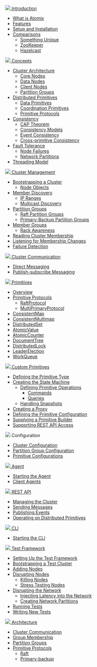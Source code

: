 <span class="user-guide-menu-header"><a href="/user-manual/introduction"><img src="/assets/img/icons/introduction.svg" class="introduction"> Introduction</a></span>

* [What is Atomix](#what-is-atomix)
* [Features](#features)
* [Setup and Installation](#setup-and-installation)
* [Comparisons](#comparisons)
  * [Something Unique](#something-unique)
  * [ZooKeeper](#zookeeper)
  * [Hazelcast](#hazelcast)

<span class="user-guide-menu-header"><a href="/user-manual/concepts"><img src="/assets/img/icons/concepts.svg" class="concepts"> Concepts</a></span>

* [Cluster Architecture](#cluster-architecture)
  * [Core Nodes](#core-nodes)
  * [Data Nodes](#data-nodes)
  * [Client Nodes](#client-nodes)
  * [Partition Groups](#partition-groups)
* [Distributed Primitives](#distributed-primitives)
  * [Data Primitives](#data-primitives)
  * [Coordination Primitives](#coordination-primitives)
  * [Primitive Protocols](#primitive-protocols)
* [Consistency](#consistency)
  * [CAP Theorem](#cap-theorem)
  * [Consistency Models](#consistency-models)
  * [Event Consistency](#event-consistency)
  * [Cross-primitive Consistency](#cross-primitive-consistency)
* [Fault Tolerance](#fault-tolerance)
  * [Node Failures](#node-failures)
  * [Network Partitions](#network-partitions)
* [Threading Model](threading-model)

<span class="user-guide-menu-header"><a href="/user-manual/cluster-management"><img src="/assets/img/icons/clustering.png" class="cluster-management"> Cluster Management</a></span>

* [Bootstrapping a Cluster](#bootstrapping-a-cluster)
  * [Node Objects](#node-objects)
* [Member Discovery](#member-discovery)
  * [IP Ranges](#ip-ranges)
  * [Multicast Discovery](#multicast-discovery)
* [Partition Groups](#partition-groups)
  * [Raft Partition Groups](#raft-partition-groups)
  * [Primary-Backup Partition Groups](#primary-backup-partition-groups)
* [Member Groups](#member-groups)
  * [Rack Awareness](#rack-awareness)
* [Reading Cluster Membership](#reading-cluster-membership)
* [Listening for Membership Changes](#listening-for-membership-changes)
* [Failure Detection](#failure-detection)

<span class="user-guide-menu-header"><a href="/user-manual/cluster-communication"><img src="/assets/img/icons/communication.svg" class="cluster-communication"> Cluster Communication</a></span>

* [Direct Messaging](#direct-messaging)
* [Publish-subscribe Messaging](#publish-subscribe-messaging)

<span class="user-guide-menu-header"><a href="/user-manual/primitives"><img src="/assets/img/icons/primitives.svg" class="primitives"> Primitives</a></span>

* [Overview](#overview)
* [Primitive Protocols](#primitive-protocols)
  * [RaftProtocol](#raftprotocol)
  * [MultiPrimaryProtocol](#multiprimaryprotocol)
* [ConsistentMap](#consistentmap)
* [ConsistentMultimap](#consistentmultimap)
* [DistributedSet](#distributedset)
* [AtomicValue](#atomicvalue)
* [AtomicCounter](#atomiccounter)
* [DocumentTree](#documenttree)
* [DistributedLock](#distributedlock)
* [LeaderElection](#leaderelection)
* [WorkQueue](#workqueue)

<span class="user-guide-menu-header"><a href="/user-manual/custom-primitives"><img src="/assets/img/icons/custom-primitives.svg" class="custom-primitives"> Custom Primitives</a></span>

* [Defining the Primitive Type](#defining-the-primitive-type)
* [Creating the State Machine](#creating-the-state-machine)
  * [Defining Primitive Operations](#defining-primitive-operations)
    * [Commands](#commands)
    * [Queries](#queries)
  * [Handling Snapshots](#handling-snapshots)
* [Creating a Proxy](#creating-a-proxy)
* [Defining the Primitive Configuration](#defining-the-primitive-configuration)
* [Supplying a Primitive Builder](#supplying-a-primitive-builder)
* [Supporting REST API Access](#supporting-rest-api-access)

<span class="user-guide-menu-header"><img src="/assets/img/icons/configuration.svg" class="configuration"> Configuration</span>

* [Cluster Configuration](#cluster-configuration)
* [Partition Group Configuration](#partition-group-configuration)
* [Primitive Configurations](#primitive-configuration)

<span class="user-guide-menu-header"><a href="/user-manual/agent"><img src="/assets/img/icons/agent.png" class="agent"> Agent</a></span>

* [Starting the Agent](#starting-the-agent)
* [Client Agents](#client-agents)

<span class="user-guide-menu-header"><a href="/user-manual/rest"><img src="/assets/img/icons/rest.svg" class="rest"> REST API</a></span>

* [Managing the Cluster](#managing-the-cluster)
* [Sending Messages](#sending-messages)
* [Publishing Events](#publishing-events)
* [Operating on Distributed Primitives](#operating-on-distributed-primitives)

<span class="user-guide-menu-header"><a href="/user-manual/cli"><img src="/assets/img/icons/cli.svg" class="cli"> CLI</a></span>

* [Starting the CLI](#starting-the-cli)

<span class="user-guide-menu-header"><a href="/user-manual/test"><img src="/assets/img/icons/test.svg" class="test"> Test Framework</a></span>

* [Setting Up the Test Framework](#setting-up-the-test-framework)
* [Bootstrapping a Test Cluster](#bootstrapping-a-test-cluster)
* [Adding Nodes](#adding-nodes)
* [Disrupting Nodes](#disrupting-nodes)
  * [Killing Nodes](#killing-nodes)
  * [Stress Testing Nodes](#stress-testing-nodes)
* [Disrupting the Network](#disrupting-the-network)
  * [Injecting Latency into the Network](#injecting-latency-into-the-network)
  * [Creating Network Partitions](#creating-network-partitions)
* [Running Tests](#running-tests)
* [Writing New Tests](#writing-new-tests)

<span class="user-guide-menu-header"><a href="/user-manual/architecture"><img src="/assets/img/icons/architecture.svg" class="architecture"> Architecture</a></span>

* [Cluster Communication](#cluster-communication)
* [Group Membership](#group-membership)
* [Partition Groups](#partition-groups)
* [Primitive Protocols](#primitive-protocols)
  * [Raft](#raft)
  * [Primary-backup](#primary-backup)